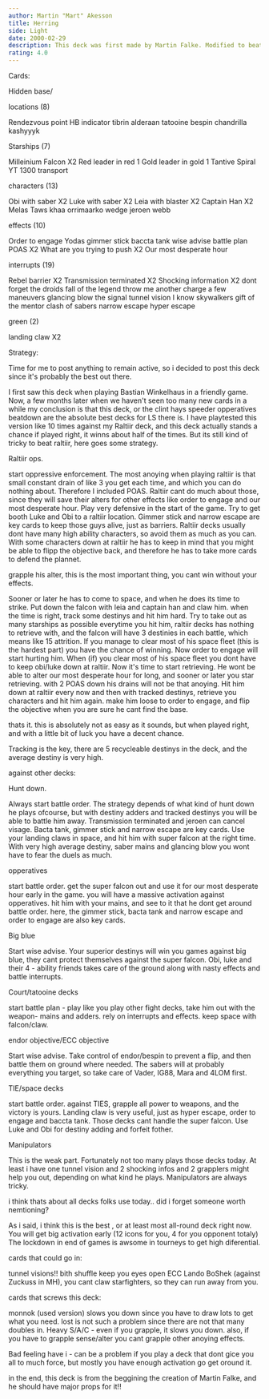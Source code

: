 ```yaml
---
author: Martin "Mart" Akesson
title: Herring
side: Light
date: 2000-02-29
description: This deck was first made by Martin Falke. Modified to beat my Raltiir deck. Works great against other decks too.
rating: 4.0
---
```

Cards: 

Hidden base/

locations (8)

Rendezvous point
HB indicator
tibrin
alderaan
tatooine
bespin
chandrilla
kashyyyk

Starships (7)

Milleinium Falcon X2
Red leader in red 1
Gold leader in gold 1
Tantive
Spiral
YT 1300 transport

characters (13)

Obi with saber X2
Luke with saber X2
Leia with blaster X2
Captain Han X2
Melas
Taws khaa
orrimaarko
wedge
jeroen webb

effects (10)

Order to engage
Yodas gimmer stick
baccta tank
wise advise
battle plan
POAS X2
What are you trying to push X2
Our most desperate hour

interrupts (19)

Rebel barrier X2
Transmission terminated X2
Shocking information X2
dont forget the droids
fall of the legend
throw me another charge
a few maneuvers
glancing blow
the signal
tunnel vision
I know
skywalkers
gift of the mentor
clash of sabers
narrow escape
hyper escape

green (2)

landing claw X2






Strategy: 

Time for me to post anything to remain active, so i decided to post this deck since it's probably the best out there.

I first saw this deck when playing Bastian Winkelhaus in a friendly game. Now, a few months later when we haven't seen too many new cards in a while my conclusion is that this deck, or the clint hays speeder opperatives beatdown are the absolute best decks for LS there is. I have playtested this version like 10 times against my Raltiir deck, and this deck actually stands a chance if played right, it winns about half of the times. But its still kind of tricky to beat raltiir, here goes some strategy.

Raltiir ops.

start oppressive enforcement. The most anoying when playing raltiir is that small constant drain of like 3 you get each time, and which you can do nothing about. Therefore I included POAS. Raltiir cant do much about those, since they will save their alters for other effects like order to engage and our most desperate hour. Play very defensive in the start of the game. Try to get booth Luke and Obi to a raltiir location. Gimmer stick and narrow escape are key cards to keep those guys alive, just as barriers. Raltiir decks usually dont have many high ability characters, so avoid them as much as you can. With some characters down at raltiir he has to keep in mind that you might be able to flipp the objective back, and therefore he has to take more cards to defend the plannet.

grapple his alter, this is the most important thing, you cant win without your effects.

Sooner or later he has to come to space, and when he does its time to strike. Put down the falcon with leia and captain han and claw him. when the time is right, track some destinys and hit him hard. Try to take out as many starships as possible everytime you hit him, raltiir decks has nothing to retrieve with, and the falcon will have 3 destinies in each battle, which means like 15 attrition. If you manage to clear most of his space fleet (this is the hardest part) you have the chance of winning. Now order to engage will start hurting him. When (if) you clear most of his space fleet you dont have to keep obi/luke down at raltiir. Now it's time to start retrieving. He wont be able to alter our most desperate hour for long, and sooner or later you star retrieving. with 2 POAS down his drains will not be that anoying. Hit him down at raltiir every now and then with tracked destinys, retrieve you characters and hit him again. make him loose to order to engage, and flip the objective when you are sure he cant find the base.

thats it. this is absolutely not as easy as it sounds, but when played right, and with a little bit of luck you have a decent chance.

Tracking is the key, there are 5 recycleable destinys in the deck, and the average destiny is very high.

against other decks:

Hunt down.

Always start battle order. The strategy depends of what kind of hunt down he plays ofcourse, but with destiny adders and tracked destinys you will be able to battle him away. Transmission terminated and jeroen can cancel visage. Bacta tank, gimmer stick and narrow escape are key cards. Use your landing claws in space, and hit him with super falcon at the right time. With very high average destiny, saber mains and glancing blow you wont have to fear the duels as much.

opperatives

start battle order. get the super falcon out and use it for our most desperate hour early in the game. you will have a massive activation against opperatives. hit him with your mains, and see to it that he dont get around battle order. here, the gimmer stick, bacta tank and narrow escape and order to engage are also key cards.

Big blue

Start wise advise. Your superior destinys will win you games against big blue, they cant protect themselves against the super falcon. Obi, luke and their 4 - ability friends takes care of the ground along with nasty effects and battle interrupts.

Court/tatooine decks

start battle plan - play like you play other fight decks, take him out with the weapon- mains and adders. rely on interrupts and effects. keep space with falcon/claw.

endor objective/ECC objective

Start wise advise. Take control of endor/bespin to prevent a flip, and then battle them on ground where needed. The sabers will at probably everything you target, so take care of Vader, IG88, Mara and 4LOM first.

TIE/space decks

start battle order. against TIES, grapple all power to weapons, and the victory is yours. Landing claw is very useful, just as hyper escape, order to engage and baccta tank. Those decks cant handle the super falcon. Use Luke and Obi for destiny adding and forfeit fother.

Manipulators

This is the weak part. Fortunately not too many plays those decks today. At least i have one tunnel vision and 2 shocking infos and 2 grapplers might help you out, depending on what kind he plays. Manipulators are always tricky.


i think thats about all decks folks use today.. did i forget someone worth nemtioning?

As i said, i think this is the best , or at least most all-round deck right now. You will get big activation early (12 icons for you, 4 for you opponent totaly) The lockdown in end of games is awsome in tourneys to get high diferential.

cards that could go in:

tunnel visions!!
bith shuffle
keep you eyes open
ECC Lando
BoShek (against Zuckuss in MH), you cant claw starfighters, so they can run away from you.

cards that screws this deck:

monnok (used version) slows you down since you have to draw lots to get what you need. lost is not such a problem since there are not that many doubles in.
Heavy S/A/C - even if you grapple, it slows you down. also, if you have to grapple sense/alter you cant grapple other anoying effects.

Bad feeling have i - can be a problem if you play a deck that dont gice you all to much force, but mostly you have enough activation go get oround it.

in the end, this deck is from the beggining the creation of Martin Falke, and he should have major props for it!!




